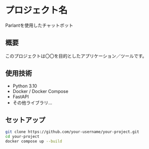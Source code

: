 # プロジェクト名
Parlantを使用したチャットボット

## 概要
このプロジェクトは〇〇を目的としたアプリケーション／ツールです。

## 使用技術
- Python 3.10
- Docker / Docker Compose
- FastAPI
- その他ライブラリ...

## セットアップ

```bash
git clone https://github.com/your-username/your-project.git
cd your-project
docker compose up --build
